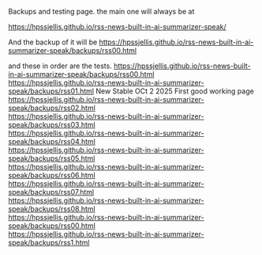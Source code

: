 

Backups and testing page. the main one will always be at

https://hpssjellis.github.io/rss-news-built-in-ai-summarizer-speak/


And the backup of it will be 
https://hpssjellis.github.io/rss-news-built-in-ai-summarizer-speak/backups/rss00.html   


and these in order are the tests.
https://hpssjellis.github.io/rss-news-built-in-ai-summarizer-speak/backups/rss00.html   
https://hpssjellis.github.io/rss-news-built-in-ai-summarizer-speak/backups/rss01.html  New Stable  OCt 2 2025  First good working page 
https://hpssjellis.github.io/rss-news-built-in-ai-summarizer-speak/backups/rss02.html   
https://hpssjellis.github.io/rss-news-built-in-ai-summarizer-speak/backups/rss03.html   
https://hpssjellis.github.io/rss-news-built-in-ai-summarizer-speak/backups/rss04.html   
https://hpssjellis.github.io/rss-news-built-in-ai-summarizer-speak/backups/rss05.html   
https://hpssjellis.github.io/rss-news-built-in-ai-summarizer-speak/backups/rss06.html   
https://hpssjellis.github.io/rss-news-built-in-ai-summarizer-speak/backups/rss07.html   
https://hpssjellis.github.io/rss-news-built-in-ai-summarizer-speak/backups/rss08.html   
https://hpssjellis.github.io/rss-news-built-in-ai-summarizer-speak/backups/rss00.html   
https://hpssjellis.github.io/rss-news-built-in-ai-summarizer-speak/backups/rss1.html   
